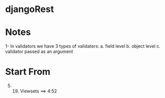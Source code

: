# djangoRest

# Notes
1- In validators we have 3 types of validaters:
    a. field level
    b. object level
    c. validator passed as an argument

# Start From
5. 19. Viewsets ==> 4:52
